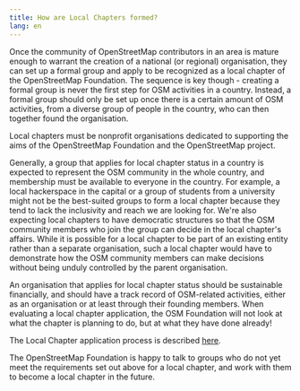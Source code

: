 ```yaml
---
title: How are Local Chapters formed?
lang: en
---
```


Once the community of OpenStreetMap contributors in an area is mature enough to warrant the creation of a national (or regional) organisation, they can set up a formal group and apply to be recognized as a local chapter of the OpenStreetMap Foundation. The sequence is key though - creating a formal group is never the first step for OSM activities in a country.  Instead, a formal group should only be set up once there is a certain amount of OSM activities, from a diverse group of people in the country, who can then together found the organisation.

Local chapters must be nonprofit organisations dedicated to supporting the aims of the OpenStreetMap Foundation and the OpenStreetMap project.

Generally, a group that applies for local chapter status in a country is expected to represent the OSM community in the whole country, and membership must be available to everyone in the country. For example, a local hackerspace in the capital or a group of students from a university might not be the best-suited groups to form a local chapter because they tend to lack the inclusivity and reach we are looking for.  We're also expecting local chapters to have democratic structures so that the OSM community members who join the group can decide in the local chapter's affairs. While it is possible for a local chapter to be part of an existing entity rather than a separate organisation, such a local chapter would have to demonstrate how the OSM community members can make decisions without being unduly controlled by the parent organisation.

An organisation that applies for local chapter status should be sustainable financially, and should have a track record of OSM-related activities, either as an organisation or at least through their founding members. When evaluating a local chapter application, the OSM Foundation will not look at what the chapter is planning to do, but at what they have done already!

The Local Chapter application process is described [here](https://wiki.osmfoundation.org/wiki/Local_Chapters).

The OpenStreetMap Foundation is happy to talk to groups who do not yet meet the requirements set out above for a local chapter, and work with them to become a local chapter in the future.
